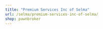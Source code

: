 ```yaml
---
title: "Premium Services Inc of Selma"
url: /selma/premium-services-inc-of-selma/
shop: pawnbroker
---
```

